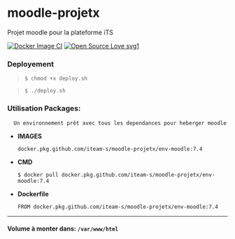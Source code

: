 # moodle-projetx
Projet moodle pour la plateforme iTS

[![Docker Image CI](https://github.com/iTeam-S/moodle-projetx/actions/workflows/docker-image.yml/badge.svg)](https://github.com/iTeam-S/moodle-projetx/actions/workflows/docker-image.yml)
[![Open Source Love svg1](https://badges.frapsoft.com/os/v1/open-source.svg?v=103)](#README)

### Deployement

> `$ chmod +x deploy.sh`


> `$ ./deploy.sh`


### Utilisation Packages: 
      Un environnement prêt avec tous les dependances pour heberger moodle
      
- **IMAGES**

  `docker.pkg.github.com/iteam-s/moodle-projetx/env-moodle:7.4`


- **CMD**

   `$ docker pull docker.pkg.github.com/iteam-s/moodle-projetx/env-moodle:7.4`


- **Dockerfile**

   `FROM docker.pkg.github.com/iteam-s/moodle-projetx/env-moodle:7.4`

---------------------------------------------
 #### Volume à monter dans:  `/var/www/html`
